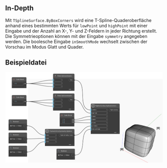 ## In-Depth
Mit `TSplineSurface.ByBoxCorners` wird eine T-Spline-Quaderoberfläche anhand eines bestimmten Werts für `lowPoint` und `highPoint` mit einer Eingabe und der Anzahl an X-, Y- und Z-Feldern in jeder Richtung erstellt. Die Symmetrieoptionen können mit der Eingabe `symmetry` angegeben werden. Die boolesche Eingabe `inSmoothMode` wechselt zwischen der Vorschau im Modus Glatt und Quader.

## Beispieldatei

![Example](./Autodesk.DesignScript.Geometry.TSpline.TSplineSurface.ByBoxCorners_img.jpg)
